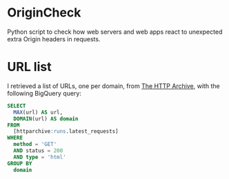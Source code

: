 # OriginCheck
Python script to check how web servers and web apps react to unexpected extra Origin headers in requests.

# URL list
I retrieved a list of URLs, one per domain, from [The HTTP Archive](https://httparchive.org/), with the following BigQuery query:

```sql
SELECT
  MAX(url) AS url,
  DOMAIN(url) AS domain
FROM
  [httparchive:runs.latest_requests]
WHERE
  method = 'GET'
  AND status = 200
  AND type = 'html'
GROUP BY
  domain
```
